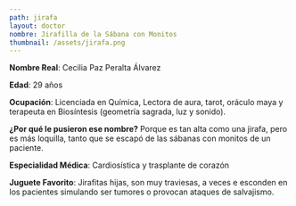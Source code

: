 ```yaml
---
path: jirafa
layout: doctor
nombre: Jirafilla de la Sábana con Monitos
thumbnail: /assets/jirafa.png
---
```

**Nombre Real**: Cecilia Paz Peralta Álvarez

**Edad**: 29 años

**Ocupación**: Licenciada en Química, Lectora de aura, tarot, oráculo maya y terapeuta en Biosíntesis (geometría sagrada, luz y sonido).

**¿Por qué le pusieron ese nombre?** Porque es tan alta como una jirafa, pero es más loquilla, tanto que se escapó de las sábanas con monitos de un paciente.

**Especialidad Médica**: Cardiosística y trasplante de corazón

**Juguete Favorito**: Jirafitas hijas, son muy traviesas, a veces e esconden en los pacientes simulando ser tumores o provocan ataques de salvajismo.
